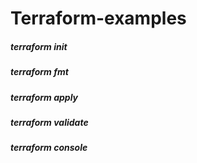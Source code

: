 # Terraform-examples
##### terraform init
##### terraform fmt
##### terraform apply
##### terraform validate
##### terraform console
